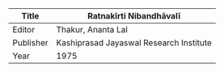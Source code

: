 |Title | Ratnakīrti Nibandhāvalī 
| --- | --- 
|Editor | Thakur, Ananta Lal
|Publisher | Kashiprasad Jayaswal Research Institute
|Year | 1975